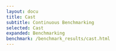 ```yaml
---
layout: docu
title: Cast
subtitle: Continuous Benchmarking
selected: Cast
expanded: Benchmarking
benchmark: /benchmark_results/cast.html
---
```

